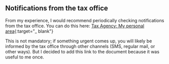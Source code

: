 ## Notifications from the tax office

From my experience, I would recommend periodically checking notifications from the tax office. You can do this
here: [Tax Agency: My personal area](https://sede.agenciatributaria.gob.es/Sede/en_gb/mi-area-personal.html){:target="_
blank"}

This is not mandatory; if something urgent comes up, you will likely be informed by the tax office through other
channels (SMS, regular mail, or other ways). But I decided to add this link to the document because it was useful to me
once.
